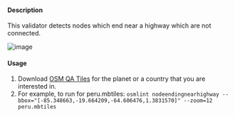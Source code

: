 #### Description

This validator detects nodes which end near a highway which are not connected.  

![image](https://cloud.githubusercontent.com/assets/10425629/13933529/9b098f74-ef7b-11e5-88d9-b64d1fe5b7ba.png)

#### Usage

1. Download [OSM QA Tiles](https://osmlab.github.io/osm-qa-tiles/) for the planet or a country that you are interested in. 
2. For example, to run for peru.mbtiles: `osmlint nodeendingnearhighway --bbox="[-85.348663,-19.664209,-64.606476,1.3831570]" --zoom=12 peru.mbtiles`
